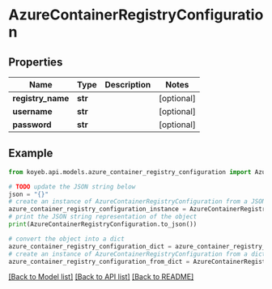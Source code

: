 # AzureContainerRegistryConfiguration


## Properties

Name | Type | Description | Notes
------------ | ------------- | ------------- | -------------
**registry_name** | **str** |  | [optional] 
**username** | **str** |  | [optional] 
**password** | **str** |  | [optional] 

## Example

```python
from koyeb.api.models.azure_container_registry_configuration import AzureContainerRegistryConfiguration

# TODO update the JSON string below
json = "{}"
# create an instance of AzureContainerRegistryConfiguration from a JSON string
azure_container_registry_configuration_instance = AzureContainerRegistryConfiguration.from_json(json)
# print the JSON string representation of the object
print(AzureContainerRegistryConfiguration.to_json())

# convert the object into a dict
azure_container_registry_configuration_dict = azure_container_registry_configuration_instance.to_dict()
# create an instance of AzureContainerRegistryConfiguration from a dict
azure_container_registry_configuration_from_dict = AzureContainerRegistryConfiguration.from_dict(azure_container_registry_configuration_dict)
```
[[Back to Model list]](../README.md#documentation-for-models) [[Back to API list]](../README.md#documentation-for-api-endpoints) [[Back to README]](../README.md)


